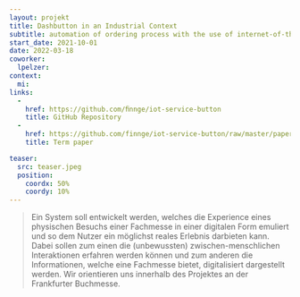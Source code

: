 ```yaml
---
layout: projekt
title: Dashbutton in an Industrial Context
subtitle: automation of ordering process with the use of internet-of-things technology
start_date: 2021-10-01
date: 2022-03-18
coworker:
  lpelzer:
context:
  mi:
links:
  - 
    href: https://github.com/ﬁnnge/iot-service-button
    title: GitHub Repository
  -
    href: https://github.com/finnge/iot-service-button/raw/master/paper/paper.pdf
    title: Term paper

teaser:
  src: teaser.jpeg
  position:
    coordx: 50%
    coordy: 10%
---
```




> Ein System soll entwickelt werden, welches die Experience eines physischen Besuchs einer Fachmesse in einer digitalen Form emuliert und so dem Nutzer ein möglichst reales Erlebnis darbieten kann. Dabei sollen zum einen die (unbewussten) zwischen-menschlichen Interaktionen erfahren werden können und zum anderen die Informationen, welche eine Fachmesse bietet, digitalisiert dargestellt werden. Wir orientieren uns innerhalb des Projektes an der Frankfurter Buchmesse.